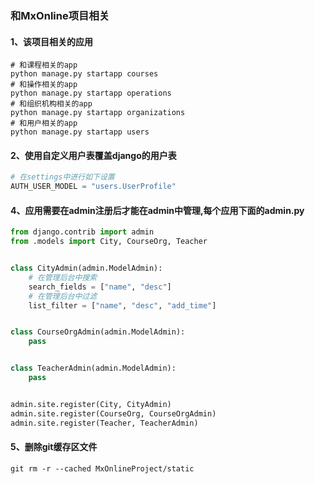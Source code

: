 ### 和MxOnline项目相关
#### 1、该项目相关的应用
```shell
# 和课程相关的app
python manage.py startapp courses
# 和操作相关的app
python manage.py startapp operations
# 和组织机构相关的app
python manage.py startapp organizations
# 和用户相关的app
python manage.py startapp users
```
#### 2、使用自定义用户表覆盖django的用户表
```python
# 在settings中进行如下设置
AUTH_USER_MODEL = "users.UserProfile"
```
#### 4、应用需要在admin注册后才能在admin中管理,每个应用下面的admin.py
```python
from django.contrib import admin
from .models import City, CourseOrg, Teacher


class CityAdmin(admin.ModelAdmin):
    # 在管理后台中搜索
    search_fields = ["name", "desc"]
    # 在管理后台中过滤
    list_filter = ["name", "desc", "add_time"]


class CourseOrgAdmin(admin.ModelAdmin):
    pass


class TeacherAdmin(admin.ModelAdmin):
    pass


admin.site.register(City, CityAdmin)
admin.site.register(CourseOrg, CourseOrgAdmin)
admin.site.register(Teacher, TeacherAdmin)
```
#### 5、删除git缓存区文件
```shell
git rm -r --cached MxOnlineProject/static
```